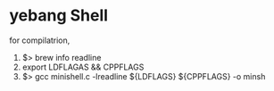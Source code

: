 # yebang Shell

for compilatrion,
1. $> brew info readline
2. export LDFLAGAS && CPPFLAGS
3. $> gcc minishell.c -lreadline ${LDFLAGS} ${CPPFLAGS} -o minsh
